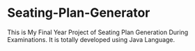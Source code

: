 # Seating-Plan-Generator

This is My Final Year Project of Seating Plan Generation During Examinations. It is totally developed using Java Language.



































